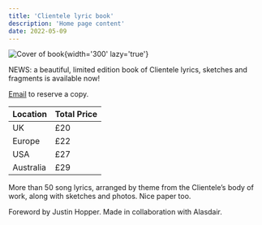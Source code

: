 ```yaml
---
title: 'Clientele lyric book'
description: 'Home page content'
date: 2022-05-09
---
```


![Cover of book](https://pbs.twimg.com/media/FSTtrQ5XsAAupvk?format=webp){width='300' lazy='true'}

NEWS: a beautiful, limited edition book of Clientele lyrics, sketches and fragments is available now!

<!--more-->

[Email](mailto:theclientele@yahoo.com) to reserve a copy.

| Location | Total Price |
|---------|--------|
| UK  | £20 |
| Europe | £22 |
| USA  | £27 |
| Australia | £29 |

More than 50 song lyrics, arranged by theme from the Clientele’s body of work, along with sketches and photos. Nice paper too.

Foreword by Justin Hopper. Made in collaboration with Alasdair.
